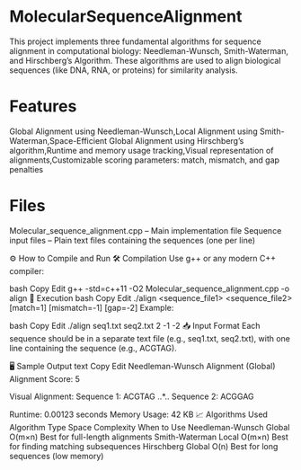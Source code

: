 # MolecularSequenceAlignment
This project implements three fundamental algorithms for sequence alignment in computational biology: Needleman-Wunsch, Smith-Waterman, and Hirschberg’s Algorithm. These algorithms are used to align biological sequences (like DNA, RNA, or proteins) for similarity analysis.

# Features
Global Alignment using Needleman-Wunsch,Local Alignment using Smith-Waterman,Space-Efficient Global Alignment using Hirschberg’s algorithm,Runtime and memory usage tracking,Visual representation of alignments,Customizable scoring parameters: match, mismatch, and gap penalties

# Files
Molecular_sequence_alignment.cpp – Main implementation file
Sequence input files – Plain text files containing the sequences (one per line)

⚙️ How to Compile and Run
🛠️ Compilation
Use g++ or any modern C++ compiler:

bash
Copy
Edit
g++ -std=c++11 -O2 Molecular_sequence_alignment.cpp -o align
🚀 Execution
bash
Copy
Edit
./align <sequence_file1> <sequence_file2> [match=1] [mismatch=-1] [gap=-2]
Example:

bash
Copy
Edit
./align seq1.txt seq2.txt 2 -1 -2
📥 Input Format
Each sequence should be in a separate text file (e.g., seq1.txt, seq2.txt), with one line containing the sequence (e.g., ACGTAG).

🖥️ Sample Output
text
Copy
Edit
Needleman-Wunsch Alignment (Global)
Alignment Score: 5

Visual Alignment:
Sequence 1: ACGTAG
            ..*.. 
Sequence 2: ACGGAG

Runtime: 0.00123 seconds
Memory Usage: 42 KB
📈 Algorithms Used
Algorithm	Type	Space Complexity	When to Use
Needleman-Wunsch	Global	O(m×n)	Best for full-length alignments
Smith-Waterman	Local	O(m×n)	Best for finding matching subsequences
Hirschberg	Global	O(n)	Best for long sequences (low memory)
